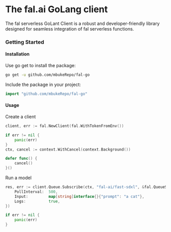 # The fal.ai GoLang client

The fal serverless GoLant Client is a robust and developer-friendly library designed for seamless integration of fal serverless functions.

### Getting Started

#### Installation

Use go get to install the package:

```bash
go get -u github.com/mbukeRepo/fal-go
```

Include the package in your project:

```go
import "github.com/mbukeRepo/fal-go"
```

#### Usage

Create a client

```go
client, err := fal.NewClient(fal.WithTokenFromEnv())

if err != nil {
	panic(err)
}
ctx, cancel := context.WithCancel(context.Background())

defer func() {
	cancel()
}()
```

Run a model

```go
res, err := client.Queue.Subscribe(ctx, "fal-ai/fast-sdxl", &fal.QueueSubscribeOptions{
	PollInterval:  500,
	Input:         map[string]interface{}{"prompt": "a cat"},
	Logs:          true,
})

if err != nil {
	panic(err)
}
```
